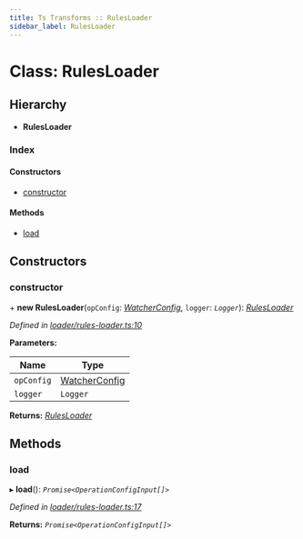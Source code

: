 ```yaml
---
title: Ts Transforms :: RulesLoader
sidebar_label: RulesLoader
---
```


# Class: RulesLoader

## Hierarchy

* **RulesLoader**

### Index

#### Constructors

* [constructor](rulesloader.md#constructor)

#### Methods

* [load](rulesloader.md#load)

## Constructors

###  constructor

\+ **new RulesLoader**(`opConfig`: *[WatcherConfig](../interfaces/watcherconfig.md)*, `logger`: *`Logger`*): *[RulesLoader](rulesloader.md)*

*Defined in [loader/rules-loader.ts:10](https://github.com/terascope/teraslice/blob/5e4063e2/packages/ts-transforms/src/loader/rules-loader.ts#L10)*

**Parameters:**

Name | Type |
------ | ------ |
`opConfig` | [WatcherConfig](../interfaces/watcherconfig.md) |
`logger` | `Logger` |

**Returns:** *[RulesLoader](rulesloader.md)*

## Methods

###  load

▸ **load**(): *`Promise<OperationConfigInput[]>`*

*Defined in [loader/rules-loader.ts:17](https://github.com/terascope/teraslice/blob/5e4063e2/packages/ts-transforms/src/loader/rules-loader.ts#L17)*

**Returns:** *`Promise<OperationConfigInput[]>`*
